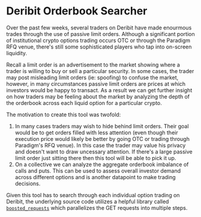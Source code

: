 # Deribit Orderbook Searcher

Over the past few weeks, several traders on Deribit have made enourmous trades through the use of passive limit orders. Although a significant portion of institutional crypto options trading occurs OTC or through the Paradigm RFQ venue, there's still some sophisticated players who tap into on-screen liquidity. 

Recall a limit order is an advertisement to the market showing where a trader is willing to buy or sell a particular security. In some cases, the trader may post misleading limit orders (ie: spoofing) to confuse the market, however, in many circumstances passive limit orders are prices at which investors would be happy to transact. As a result we can get further insight on how traders may be feeling about the market by analyzing the depth of the orderbook across each liquid option for a particular crypto. 

The motivation to create this tool was twofold:
1. In many cases traders may wish to hide behind limit orders. Their goal would be to get orders filled with less attention (even though their execution price would likely be better by going OTC or trading through Paradigm's RFQ venue). In this case the trader may value his privacy and doesn't want to draw uncessary attention. If there's a large passive limit order just sitting there then this tool will be able to pick it up.
2. On a collective we can analyze the aggregate orderbook imbalance of calls and puts. This can be used to assess overall investor demand across different options and is another datapoint to make trading decisions. 

Given this tool has to search through each individual option trading on Deribit, the underlying source code utilizes a helpful library called [`boosted_requests`](https://github.com/singhsidhukuldeep/request-boost) which parallelizes the GET requests into multiple steps.


